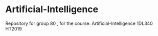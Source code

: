 # Artificial-Intelligence

Repository for group 80 , for the course:
Artificial-Intelligence
1DL340
HT2019

